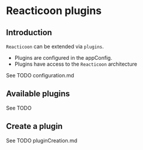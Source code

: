 # Reacticoon plugins

## Introduction

`Reacticoon` can be extended via `plugins`.

- Plugins are configured in the appConfig.
- Plugins have access to the `Reacticoon` architecture

See TODO configuration.md

## Available plugins

See TODO

## Create a plugin

See TODO pluginCreation.md